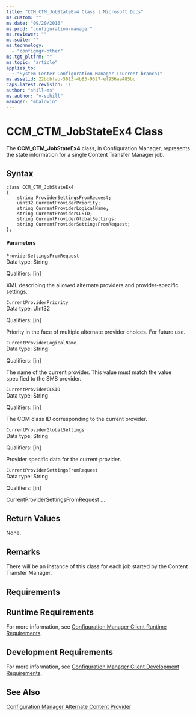 ```yaml
---
title: "CCM_CTM_JobStateEx4 Class | Microsoft Docs"
ms.custom: ""
ms.date: "09/20/2016"
ms.prod: "configuration-manager"
ms.reviewer: ""
ms.suite: ""
ms.technology:
  - "configmgr-other"
ms.tgt_pltfrm: ""
ms.topic: "article"
applies_to:
  - "System Center Configuration Manager (current branch)"
ms.assetid: 22bbbfab-5613-4b83-9527-ef956aa485bc
caps.latest.revision: 11
author: "shill-ms"
ms.author: "v-suhill"
manager: "mbaldwin"
---
```

# CCM_CTM_JobStateEx4 Class
The **CCM_CTM_JobStateEx4** class, in Configuration Manager, represents the state information for a single Content Transfer Manager job.  

## Syntax  

```  
class CCM_CTM_JobStateEx4  
{  
    string ProviderSettingsFromRequest;   
    uint32 CurrentProviderPriority;   
    string CurrentProviderLogicalName;   
    string CurrentProviderCLSID;   
    string CurrentProviderGlobalSettings;   
    string CurrentProviderSettingsFromRequest;   
};  

```  

#### Parameters  
 `ProviderSettingsFromRequest`  
 Data type: String  

 Qualifiers: [in]  

 XML describing the allowed alternate providers and provider-specific settings.  

 `CurrentProviderPriority`  
 Data type: UInt32  

 Qualifiers: [in]  

 Priority in the face of multiple alternate provider choices. For future use.  

 `CurrentProviderLogicalName`  
 Data type: String  

 Qualifiers: [in]  

 The name of the current provider. This value must match the value specified to the SMS provider.   

 `CurrentProviderCLSID`  
 Data type: String  

 Qualifiers: [in]  

 The COM class ID corresponding to the current provider.   

 `CurrentProviderGlobalSettings`  
 Data type: String  

 Qualifiers: [in]  

 Provider specific data for the current provider.  

 `CurrentProviderSettingsFromRequest`  
 Data type: String  

 Qualifiers: [in]  

 CurrentProviderSettingsFromRequest …  

## Return Values  
 None.  

## Remarks  
 There will be an instance of this class for each job started by the Content Transfer Manager.  

## Requirements  

## Runtime Requirements  
 For more information, see [Configuration Manager Client Runtime Requirements](../../../../../develop/core/reqs/client-runtime-requirements.md).  

## Development Requirements  
 For more information, see [Configuration Manager Client Development Requirements](../../../../../develop/core/reqs/client-development-requirements.md).  

## See Also  
 [Configuration Manager Alternate Content Provider](../../../../../develop/reference/core/servers/configure/alternate-content-provider-classes.md)
